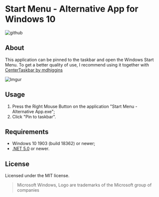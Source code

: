﻿Start Menu - Alternative App for Windows 10
============================
![github](https://img.shields.io/github/downloads/kenclaron/start-menu-alternative-app/total.svg)

About
-----
This application can be pinned to the taskbar and open the Windows Start Menu.
To get a better quality of use, I recommend using it together with [CenterTaskbar by mdhiggins](https://github.com/mdhiggins/CenterTaskbar)

![Imgur](https://i.imgur.com/V22WzXY.png)

Usage
--------------------------
1. Press the Right Mouse Button on the application "Start Menu - Alternative App.exe";
2. Click "Pin to taskbar".

Requirements
------------
* Windows 10 1903 (build 18362) or newer;
* [.NET 5.0](https://dotnet.microsoft.com/download/dotnet/5.0) or newer.

License
-------
Licensed under the MIT license.
> Microsoft Windows, Logo are trademarks of the Microsoft group of companies
